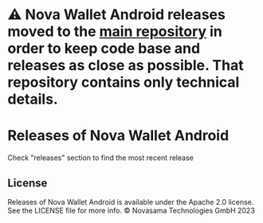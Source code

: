 # ⚠️ Nova Wallet Android releases moved to the [main repository](https://github.com/novasamatech/nova-wallet-android) in order to keep code base and releases as close as possible. That repository contains only technical details.

# Releases of Nova Wallet Android

Check "releases" section to find the most recent release
## License
Releases of Nova Wallet Android is available under the Apache 2.0 license. See the LICENSE file for more info.
© Novasama Technologies GmbH 2023